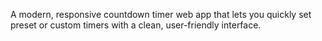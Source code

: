A modern, responsive countdown timer web app that lets you quickly set preset or custom timers with a clean, user-friendly interface.
